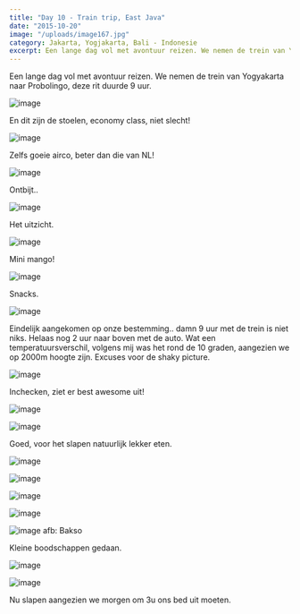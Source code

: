 ```yaml
---
title: "Day 10 - Train trip, East Java"
date: "2015-10-20"
image: "/uploads/image167.jpg"
category: Jakarta, Yogjakarta, Bali - Indonesie
excerpt: Een lange dag vol met avontuur reizen. We nemen de trein van Yogyakarta naar Probolingo, deze rit duurde 9 uur...
---
```


Een lange dag vol met avontuur reizen. We nemen de trein van Yogyakarta naar Probolingo, deze rit duurde 9 uur.

![image](/uploads/image167-1024x576.jpg)

En dit zijn de stoelen, economy class, niet slecht!

![image](/uploads/image166-1024x576.jpg)

Zelfs goeie airco, beter dan die van NL!

![image](/uploads/image168-1024x576.jpg)

Ontbijt..

![image](/uploads/image170-1024x576.jpg)

Het uitzicht.

![image](/uploads/image169-1024x576.jpg)

Mini mango!

![image](/uploads/image172-1024x576.jpg)

Snacks.

![image](/uploads/image176-1024x576.jpg)

Eindelijk aangekomen op onze bestemming.. damn 9 uur met de trein is niet niks. Helaas nog 2 uur naar boven met de auto. Wat een temperatuursverschil, volgens mij was het rond de 10 graden, aangezien we op 2000m hoogte zijn. Excuses voor de shaky picture.

![image](/uploads/image177-1024x576.jpg)

Inchecken, ziet er best awesome uit!

![image](/uploads/image173-1024x576.jpg)

![image](/uploads/image174-1024x576.jpg)

Goed, voor het slapen natuurlijk lekker eten.

![image](/uploads/image175-1024x576.jpg)

![image](/uploads/image178-1024x576.jpg)

![image](/uploads/image179-1024x576.jpg)

![image](/uploads/image181-1024x576.jpg)

![image](/uploads/image182-1024x576.jpg) afb: Bakso

Kleine boodschappen gedaan.

![image](/uploads/image183-1024x576.jpg)

![image](/uploads/image184-1024x576.jpg)

Nu slapen aangezien we morgen om 3u ons bed uit moeten.

